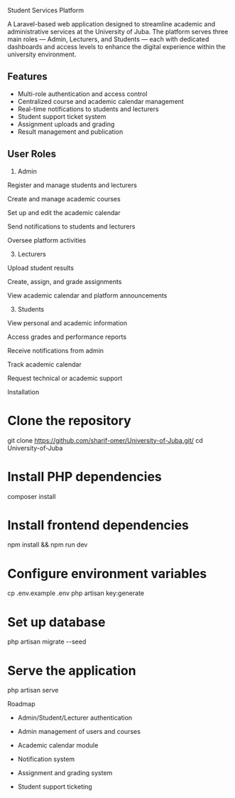 
Student Services Platform

A Laravel-based web application designed to streamline academic and administrative services at the University of Juba. The platform serves three main roles — Admin, Lecturers, and Students — each with dedicated dashboards and access levels to enhance the digital experience within the university environment.

## Features

- Multi-role authentication and access control
- Centralized course and academic calendar management
- Real-time notifications to students and lecturers
- Student support ticket system
- Assignment uploads and grading
- Result management and publication

## User Roles

1. Admin
   
Register and manage students and lecturers

Create and manage academic courses

Set up and edit the academic calendar

Send notifications to students and lecturers

Oversee platform activities

3. Lecturers
   
Upload student results

Create, assign, and grade assignments

View academic calendar and platform announcements

3. Students

View personal and academic information

Access grades and performance reports

Receive notifications from admin

Track academic calendar

Request technical or academic support


Installation

# Clone the repository
git clone https://github.com/sharif-omer/University-of-Juba.git/
cd University-of-Juba

# Install PHP dependencies
composer install

# Install frontend dependencies
npm install && npm run dev

# Configure environment variables
cp .env.example .env
php artisan key:generate

# Set up database
php artisan migrate --seed

# Serve the application
php artisan serve


Roadmap

- Admin/Student/Lecturer authentication

- Admin management of users and courses

- Academic calendar module

- Notification system

- Assignment and grading system

- Student support ticketing


